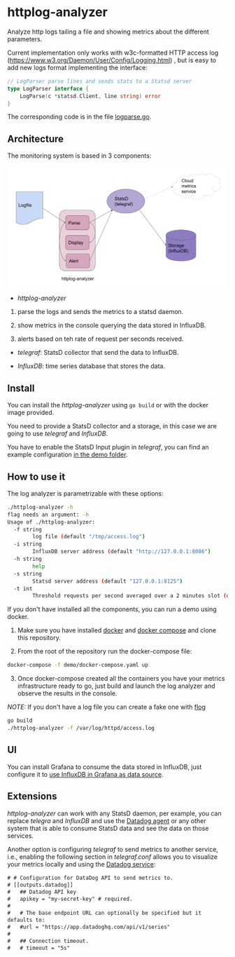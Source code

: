 # httplog-analyzer

Analyze http logs tailing a file and showing metrics about the different parameters.

Current implementation only works with w3c-formatted HTTP access log (https://www.w3.org/Daemon/User/Config/Logging.html) , but is easy to add new logs format implementing the interface:

```go
// LogParser parse lines and sends stats to a Statsd server
type LogParser interface {
	LogParse(c *statsd.Client, line string) error
}
```

The corresponding code is in the file [logparse.go](logparse.go).

## Architecture

The monitoring system is based in 3 components:

![Architecture](docs/httplog-analyzer.svg)

* *httplog-analyzer*

1. parse the logs and sends the metrics to a statsd daemon.

2. show metrics in the console querying the data stored in InfluxDB.

3. alerts based on teh rate of request per seconds received.

* *telegraf*: StatsD collector that send the data to InfluxDB.

* *InfluxDB*: time series database that stores the data.


## Install

You can install the *httplog-analyzer* using `go build` or with the docker image provided.

You need to provide a StatsD collector and a storage, in this case we are going to use *telegraf* and *InfluxDB*.

You have to enable the StatsD Input plugin in *telegraf*, you can find an example configuration [in the demo folder](demo/telegraf/telegraf.conf).


## How to use it

The log analyzer is parametrizable with these options:

```sh
./httplog-analyzer -h
flag needs an argument: -h
Usage of ./httplog-analyzer:
  -f string
        log file (default "/tmp/access.log")
  -i string
        InfluxDB server address (default "http://127.0.0.1:8086")
  -h string
        help
  -s string
        Statsd server address (default "127.0.0.1:8125")
  -t int
        Threshold requests per second averaged over a 2 minutes slot (default 10)
```

If you don't have installed all the components, you can run a demo using docker.

1. Make sure you have installed [docker](https://docs.docker.com/install/) and [docker compose](https://docs.docker.com/compose/) and clone this repository.


2. From the root of the repository run the docker-compose file:

```sh
docker-compose -f demo/docker-compose.yaml up
```

3. Once docker-compose created all the containers you have your metrics infrastructure ready to go, just build and launch the log analyzer and observe the results in the console.

*NOTE:* If you don't have a log file you can create a fake one with [flog](https://github.com/mingrammer/flog)

```sh
go build
./httplog-analyzer -f /var/log/httpd/access.log
```


## UI

You can install Grafana to consume the data stored in InfluxDB, just configure it to [use InfluxDB in Grafana as data source](https://grafana.com/docs/grafana/latest/features/datasources/influxdb/).

## Extensions

*httplog-analyzer* can work with any StatsD daemon, per example, you can replace *telegra* and *InfluxDB* and use the [Datadog agent](https://docs.datadoghq.com/developers/dogstatsd/?tab=go#how-it-works) or any other system that is able to consume StatsD data and see the data on those services.

Another option is configuring *telegraf* to send metrics to another service, i.e., enabling the following section in *telegraf.conf* allows you to visualize your metrics locally and using the [Datadog service](https://www.datadoghq.com/):

```
# # Configuration for DataDog API to send metrics to.
# [[outputs.datadog]]
#   ## Datadog API key
#   apikey = "my-secret-key" # required.
#
#   # The base endpoint URL can optionally be specified but it defaults to:
#   #url = "https://app.datadoghq.com/api/v1/series"
#
#   ## Connection timeout.
#   # timeout = "5s"
```